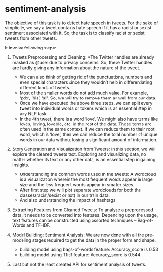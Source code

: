 # sentiment-analysis

The objective of this task is to detect hate speech in tweets. For the sake of simplicity, we say a tweet contains hate speech if it has a racist or sexist sentiment associated with it. So, the task is to classify racist or sexist tweets from other tweets.

It involve following steps:
 1. Tweets Preprocessing and Cleaning:
    *The Twitter handles are already masked as @user due to privacy concerns. So, these Twitter handles are hardly giving any       information about the nature of the tweet.
    * We can also think of getting rid of the punctuations, numbers and even special characters since they wouldn’t help in differentiating different kinds of tweets.
    * Most of the smaller words do not add much value. For example, ‘pdx’, ‘his’, ‘all’. So, we will try to remove them as well from our data.
    * Once we have executed the above three steps, we can split every tweet into individual words or tokens which is an essential step in any NLP task.
    * In the 4th tweet, there is a word ‘love’. We might also have terms like loves, loving, lovable, etc. in the rest of the data. These terms are often used in the same context. If we can reduce them to their root word, which is ‘love’, then we can reduce the total number of unique words in our data without losing a significant amount of information.

 2. Story Generation and Visualization from Tweets: In this section, we will explore the cleaned tweets text. Exploring and visualizing data, no matter whether its text or any other data, is an essential step in gaining insights.  
    * Understanding the common words used in the tweets: A wordcloud is a visualization wherein the most frequent words appear in large size and the less frequent words appear in smaller sizes.
    * After first step we will plot separate wordclouds for both the classes(racist/sexist or not) in our train data.
    * And also understanding the impact of hashtags.

3. Extracting Features from Cleaned Tweets: To analyze a preprocessed data, it needs to be converted into features. Depending upon the usage, text features can be constructed using assorted techniques – Bag-of-Words and TF-IDF.

 4. Model Building: Sentiment Analysis: We are now done with all the pre-modeling stages required to get the data in the proper form and shape.
    * building model using bags-of-words feature: Accuracy_score is 0.53
    * building model using Tfidf feature: Accuracy_score is 0.544
    
 5. Last but not the least created API for sentiment analysis of tweets.
 
 
 
